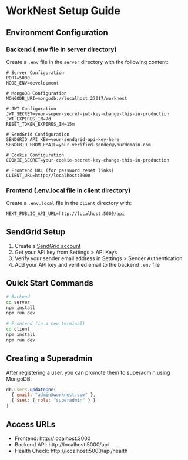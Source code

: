 # WorkNest Setup Guide

## Environment Configuration

### Backend (.env file in server directory)

Create a `.env` file in the `server` directory with the following content:

```env
# Server Configuration
PORT=5000
NODE_ENV=development

# MongoDB Configuration
MONGODB_URI=mongodb://localhost:27017/worknest

# JWT Configuration
JWT_SECRET=your-super-secret-jwt-key-change-this-in-production
JWT_EXPIRES_IN=7d
RESET_TOKEN_EXPIRES_IN=15m

# SendGrid Configuration
SENDGRID_API_KEY=your-sendgrid-api-key-here
SENDGRID_FROM_EMAIL=your-verified-sender@yourdomain.com

# Cookie Configuration
COOKIE_SECRET=your-cookie-secret-key-change-this-in-production

# Frontend URL (for password reset links)
CLIENT_URL=http://localhost:3000
```

### Frontend (.env.local file in client directory)

Create a `.env.local` file in the `client` directory with:

```env
NEXT_PUBLIC_API_URL=http://localhost:5000/api
```

## SendGrid Setup

1. Create a [SendGrid account](https://sendgrid.com/)
2. Get your API key from Settings > API Keys
3. Verify your sender email address in Settings > Sender Authentication
4. Add your API key and verified email to the backend `.env` file

## Quick Start Commands

```bash
# Backend
cd server
npm install
npm run dev

# Frontend (in a new terminal)
cd client
npm install
npm run dev
```

## Creating a Superadmin

After registering a user, you can promote them to superadmin using MongoDB:

```javascript
db.users.updateOne(
  { email: "admin@worknest.com" },
  { $set: { role: "superadmin" } }
)
```

## Access URLs

- Frontend: http://localhost:3000
- Backend API: http://localhost:5000/api
- Health Check: http://localhost:5000/api/health

